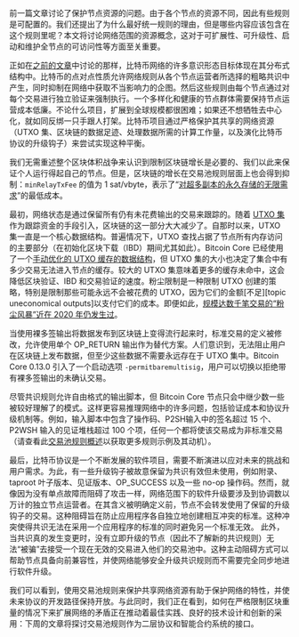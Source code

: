 前一篇文章讨论了保护节点资源的问题。由于各个节点的资源不同，因此有些规则是可配置的。我们还提出了为什么最好统一规则的理由，但是哪些内容应该包含在这个规则里呢？本文将讨论网络范围的资源概念，这对于可扩展性、可升级性、启动和维护全节点的可访问性等方面至关重要。

正如在[之前的文章][policy01]中讨论的那样，比特币网络的许多意识形态目标体现在其分布式结构中。比特币的点对点性质允许网络规则从各个节点运营者所选择的粗略共识中产生，同时抑制在网络中获取不当影响力的企图。然后这些规则由每个节点通过对每个交易进行独立验证来强制执行。一个多样化和健康的节点群体需要保持节点运营成本低廉。不论什么项目，扩展到全球规模都很困难；如果还不想牺牲去中心化，就如同反绑一只手跟人打架。比特币项目通过严格保护其共享的网络资源（UTXO 集、区块链的数据足迹、处理数据所需的计算工作量，以及演化比特币协议的升级钩子）来尝试实现这种平衡。

我们无需重述整个区块体积战争来认识到限制区块链增长是必要的、我们以此来保证个人运行得起自己的节点。但是，区块链的增长在交易池规则层面上也会得到抑制：`minRelayTxFee` 的值为 1 sat/vbyte，表示了“[对超多副本的永久存储的无限需求][unbounded]”的最低成本。

最初，网络状态是通过保留所有仍有未花费输出的交易来跟踪的。随着 [UTXO 集][ultraprune]作为跟踪资金的手段引入，区块链的这一部分大大减少了。自那时以来，UTXO 集一直是一个核心数据结构。普遍情况下，UTXO 查找占据了节点所有内存访问的主要部分（在初始化区块下载（IBD）期间尤其如此）。Bitcoin Core 已经使用了一个[手动优化的 UTXO 缓存的数据结构][pooled resource]，但 UTXO 集的大小也决定了集合中有多少交易无法进入节点的缓存。较大的 UTXO 集意味着更多的缓存未命中，这会降低区块验证、IBD 和交易验证的速度。粉尘限制是一种限制 UTXO 创建的策略，特别是限制那些可能永远不会被花费的 UTXO，因为它们的金额[不足][topic uneconomical outputs]以支付它们的成本。即便如此，[规模达数千笔交易的“粉尘风暴”近在 2020 年仍发生过][lopp storms]。

当使用裸多签输出将数据发布到区块链上变得流行起来时，标准交易的定义被修改，允许使用单个 OP_RETURN 输出作为替代方案。人们意识到，无法阻止用户在区块链上发布数据，但至少这些数据不需要永远存在于 UTXO 集中。Bitcoin Core 0.13.0 引入了一个启动选项 `-permitbaremultisig`，用户可以切换以拒绝带有裸多签输出的未确认交易。

尽管共识规则允许自由格式的输出脚本，但 Bitcoin Core 节点只会中继少数一些被较好理解了的模式。这样更容易推理网络中的许多问题，包括验证成本和协议升级机制等。例如，输入脚本中包含了操作码、P2SH输入中的签名超过 15 个、P2WSH 输入的见证堆栈超过 100 个项，任何一个都将使该交易成为非标准交易（请查看此[交易池规则概述][instagibbs policy zoo]以获取更多规则示例及其动机）。

最后，比特币协议是一个不断发展的软件项目，需要不断演进以应对未来的挑战和用户需求。为此，有一些升级钩子被故意保留为共识有效但未使用，例如附录、taproot 叶子版本、见证版本、OP_SUCCESS 以及一些 no-op 操作码。然而，就像因为没有单点故障而阻碍了攻击一样，网络范围下的软件升级要涉及到协调数以万计的独立节点运营者。在其含义被明确定义前，节点不会转发使用了保留的升级钩子的交易。这种阻碍旨在防止应用程序各自独立地创建相互冲突的标准。这种冲突使得共识无法在采用一个应用程序的标准的同时避免另一个标准无效。
此外，当共识真的发生变更时，没有立即升级的节点（因此不了解新的共识规则）无法“被骗”去接受一个现在无效的交易进入他们的交易池中。这种主动阻碍方式可以帮助节点具备向前兼容性，并使网络能够安全升级共识规则而不需要完全同步地进行软件升级。

我们可以看到，使用交易池规则来保护共享网络资源有助于保护网络的特性，并使未来协议的开发路径保持开放。与此同时，我们正在看到，如何在严格限制区块重量的情况下来扩展网络的矛盾正在推动着最佳实践、良好的技术设计和创新的采用：下周的文章将探讨交易池规则作为二层协议和智能合约系统的接口。

[policy01]: /zh/newsletters/2023/05/17/#等待确认-1-我们为什么需要一个交易池
[unbounded]: https://lists.linuxfoundation.org/pipermail/bitcoin-dev/2015-December/011865.html
[lopp storms]: https://blog.lopp.net/history-bitcoin-transaction-dust-spam-storms/
[ultraprune]: https://github.com/bitcoin/bitcoin/pull/1677
[pooled resource]: /zh/newsletters/2023/05/03/#bitcoin-core-25325
[instagibbs policy zoo]: https://gist.github.com/instagibbs/ee32be0126ec132213205b25b80fb3e8
